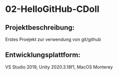 # 02-HelloGitHub-CDoll

## Projektbeschreibung: 
Erstes Proejekt zur verwendung von git/github
## Entwicklungsplattform: 
VS Studio 2019, Unity 2020.3.18f1, MacOS Monterey
